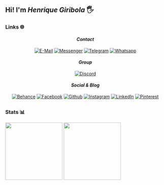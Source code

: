 ## Hi! I'm **_Henrique Giribola_** 🖐️

### Links 🌐

<div align="center">
  
  #### _Contact_
  [![E-Mail](https://img.shields.io/badge/Gmail-D14836?style=for-the-badge&logo=gmail&logoColor=white)](henrique.giribola@gmail.com)
  [![Messenger](https://img.shields.io/badge/Messenger-00B2FF?style=for-the-badge&logo=messenger&logoColor=white)](http://m.me/rick.giribola)
  [![Telegram](https://img.shields.io/badge/Telegram-2CA5E0?style=for-the-badge&logo=telegram&logoColor=white)](http://t.me/henriquegiribola)
  [![Whatsapp](https://img.shields.io/badge/WhatsApp-25D366?style=for-the-badge&logo=whatsapp&logoColor=white)](https://wa.me/5511948003062)
</div>

<div align="center">

  #### _Group_
  [![Discord](https://img.shields.io/badge/Discord-7289DA?style=for-the-badge&logo=discord&logoColor=white)](https://discord.gg/P9Uq4hdzYZ)
</div>

<div align="center">

  #### _Social & Blog_
  [![Behance](https://img.shields.io/badge/-Behance-blue?style=for-the-badge&logo=behance&logoColor=white)](https://www.behance.net/henriqugiribol1)
  [![Facebook](https://img.shields.io/badge/Facebook-1877F2?style=for-the-badge&logo=facebook&logoColor=white)](https://www.facebook.com/rick.giribola/)
  [![Github](https://img.shields.io/badge/GitHub-100000?style=for-the-badge&logo=github&logoColor=white)](https://github.com/HGiribola)
  [![Instagram](https://img.shields.io/badge/Instagram-E4405F?style=for-the-badge&logo=instagram&logoColor=white)](https://www.instagram.com/giribolahenrique/)
  [![LinkedIn](https://img.shields.io/badge/LinkedIn-0077B5?style=for-the-badge&logo=linkedin&logoColor=white)](https://www.linkedin.com/in/henrique-giribola/)
  [![Pinterest](https://aleen42.github.io/badges/src/pinterest.svg)](https://pin.it/5tfyOpp)
</div>


##


### Stats 📊
<div>
  <img height="180em" src="https://github-readme-stats.vercel.app/api/top-langs/?username=HGiribola&layout=compact&theme=dark&card_width=400&border_radius=12"/>
  <img height="180em" src="https://github-readme-stats.vercel.app/api?username=HGiribola&show_icons=true&theme=dark&card_width=400&border_radius=12"/>
</div>
